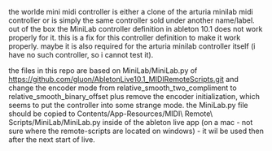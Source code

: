 the worlde mini midi controller is either a clone of the arturia minilab midi controller or is simply the same controller sold under another name/label. out of the box the MiniLab controller definition in ableton 10.1 does not work properly for it. this is a fix for this controller definition to make it work properly. maybe it is also required for the arturia minilab controller itself (i have no such controller, so i cannot test it). 

the files in this repo are based on MiniLab/MiniLab.py of https://github.com/gluon/AbletonLive10.1_MIDIRemoteScripts.git and change the encoder mode from relative_smooth_two_compliment to relative_smooth_binary_offset plus remove the encoder initialization, which seems to put the controller into some strange mode. the MiniLab.py file should be copied to Contents/App-Resources/MIDI\ Remote\ Scripts/MiniLab/MiniLab.py inside of the ableton live app (on a mac - not sure where the remote-scripts are located on windows) - it wil be used then after the next start of live.
